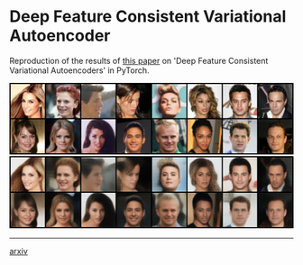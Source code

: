 # Deep Feature Consistent Variational Autoencoder

Reproduction of the results of [this paper](http://ieeexplore.ieee.org/document/7926714/) on 'Deep Feature Consistent Variational Autoencoders' in PyTorch.

![](results/input.png)
![](results/reconstructed.png)

---

[arxiv](https://arxiv.org/abs/1610.00291)